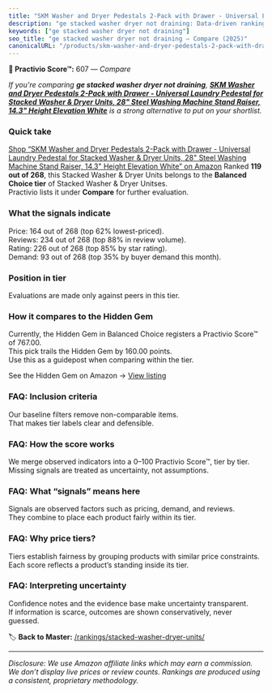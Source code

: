 ```yaml
---
title: "SKM Washer and Dryer Pedestals 2-Pack with Drawer - Universal Laundry Pedestal for Stacked Washer & Dryer Units, 28\" Steel Washing Machine Stand Raiser, 14.3\" Height Elevation White"
description: "ge stacked washer dryer not draining: Data-driven ranking using the Practivio Score™. Positioned by quality, value, demand, findability, momentum."
keywords: ["ge stacked washer dryer not draining"]
seo_title: "ge stacked washer dryer not draining — Compare (2025)"
canonicalURL: "/products/skm-washer-and-dryer-pedestals-2-pack-with-drawer-universal-laundry-pedestal-for-stacked-washer-dryer-units-28-steel-washing-machine-stand-raiser-143-height-elevation-white-B0DKJRWC4Y/"
---
```


**🛒 Practivio Score™:** 607 — _Compare_


*If you're comparing **ge stacked washer dryer not draining**, **[SKM Washer and Dryer Pedestals 2-Pack with Drawer - Universal Laundry Pedestal for Stacked Washer & Dryer Units, 28" Steel Washing Machine Stand Raiser, 14.3" Height Elevation White](https://www.amazon.com/dp/B0DKJRWC4Y?tag=practivio-20)** is a strong alternative to put on your shortlist.*
### Quick take
[Shop “SKM Washer and Dryer Pedestals 2-Pack with Drawer - Universal Laundry Pedestal for Stacked Washer & Dryer Units, 28" Steel Washing Machine Stand Raiser, 14.3" Height Elevation White” on Amazon](https://www.amazon.com/dp/B0DKJRWC4Y?tag=practivio-20)
Ranked **119 out of 268**, this Stacked Washer & Dryer Units belongs to the **Balanced Choice tier** of Stacked Washer & Dryer Unitses.  
Practivio lists it under **Compare** for further evaluation.

### What the signals indicate
Price: 164 out of 268 (top 62% lowest-priced).  
Reviews: 234 out of 268 (top 88% in review volume).  
Rating: 226 out of 268 (top 85% by star rating).  
Demand: 93 out of 268 (top 35% by buyer demand this month).

### Position in tier
Evaluations are made only against peers in this tier.

### How it compares to the Hidden Gem
Currently, the Hidden Gem in Balanced Choice registers a Practivio Score™ of 767.00.  
This pick trails the Hidden Gem by 160.00 points.  
Use this as a guidepost when comparing within the tier.  

See the Hidden Gem on Amazon → [View listing](https://www.amazon.com/dp/B09YLKMHLH?tag=practivio-20)

### FAQ: Inclusion criteria
Our baseline filters remove non-comparable items.  
That makes tier labels clear and defensible.

### FAQ: How the score works
We merge observed indicators into a 0–100 Practivio Score™, tier by tier.  
Missing signals are treated as uncertainty, not assumptions.

### FAQ: What “signals” means here
Signals are observed factors such as pricing, demand, and reviews.  
They combine to place each product fairly within its tier.

### FAQ: Why price tiers?
Tiers establish fairness by grouping products with similar price constraints.  
Each score reflects a product’s standing inside its tier.

### FAQ: Interpreting uncertainty
Confidence notes and the evidence base make uncertainty transparent.  
If information is scarce, outcomes are shown conservatively, never guessed.

<!-- Missing template for Compare/CompareWithinPriceClass -->


🏷️ **Back to Master:** [/rankings/stacked-washer-dryer-units/](/rankings/stacked-washer-dryer-units/)

---
_Disclosure: We use Amazon affiliate links which may earn a commission. We don’t display live prices or review counts. Rankings are produced using a consistent, proprietary methodology._
